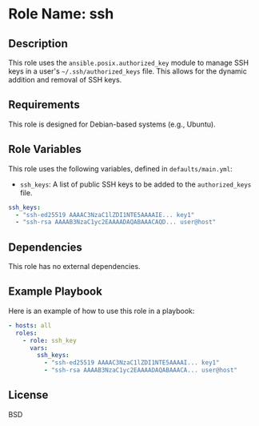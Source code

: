 # Role Name: ssh

## Description

This role uses the `ansible.posix.authorized_key` module to manage SSH keys in a user's `~/.ssh/authorized_keys` file. This allows for the dynamic addition and removal of SSH keys.

## Requirements

This role is designed for Debian-based systems (e.g., Ubuntu).

## Role Variables

This role uses the following variables, defined in `defaults/main.yml`:

- `ssh_keys`: A list of public SSH keys to be added to the `authorized_keys` file.

```yaml
ssh_keys:
  - "ssh-ed25519 AAAAC3NzaC1lZDI1NTE5AAAAIE... key1"
  - "ssh-rsa AAAAB3NzaC1yc2EAAAADAQABAAACAQD... user@host"
```

## Dependencies

This role has no external dependencies.

## Example Playbook

Here is an example of how to use this role in a playbook:

```yaml
- hosts: all
  roles:
    - role: ssh_key
      vars:
        ssh_keys:
          - "ssh-ed25519 AAAAC3NzaC1lZDI1NTE5AAAAI... key1"
          - "ssh-rsa AAAAB3NzaC1yc2EAAAADAQABAAACA... user@host"
```

## License

BSD